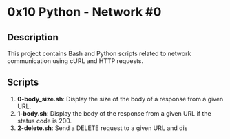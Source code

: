 # 0x10 Python - Network #0

## Description
This project contains Bash and Python scripts related to network communication using cURL and HTTP requests.

## Scripts
1. **0-body_size.sh**: Display the size of the body of a response from a given URL.
2. **1-body.sh**: Display the body of the response from a given URL if the status code is 200.
3. **2-delete.sh**: Send a DELETE request to a given URL and dis

